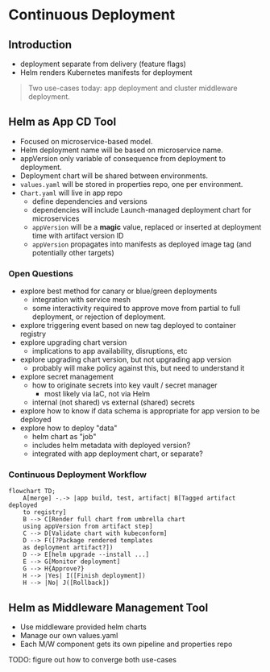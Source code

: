 # Continuous Deployment

## Introduction

* deployment separate from delivery (feature flags)
* Helm renders Kubernetes manifests for deployment
  
> Two use-cases today: app deployment and cluster middleware deployment. 

## Helm as App CD Tool

* Focused on microservice-based model.
* Helm deployment name will be based on microservice name.
* appVersion only variable of consequence from deployment to deployment.
* Deployment chart will be shared between environments.
* `values.yaml` will be stored in properties repo, one per environment.
* `Chart.yaml` will live in app repo
  * define dependencies and versions
  * dependencies will include Launch-managed deployment chart for microservices
  * `appVersion` will be a **magic** value, replaced or inserted at deployment time with artifact version ID
  * `appVersion` propagates into manifests as deployed image tag (and potentially other targets)

### Open Questions

* explore best method for canary or blue/green deployments
  * integration with service mesh
  * some interactivity required to approve move from partial to full deployment, or rejection of deployment.
* explore triggering event based on new tag deployed to container registry
* explore upgrading chart version
  * implications to app availability, disruptions, etc
* explore upgrading chart version, but not upgrading app version
  * probably will make policy against this, but need to understand it
* explore secret management
  * how to originate secrets into key vault / secret manager
    * most likely via IaC, not via Helm
  * internal (not shared) vs external (shared) secrets
* explore how to know if data schema is appropriate for app version to be deployed
* explore how to deploy "data"
  * helm chart as "job"
  * includes helm metadata with deployed version?
  * integrated with app deployment chart, or separate?

### Continuous Deployment Workflow

```mermaid
flowchart TD;
    A[merge] -.-> |app build, test, artifact| B[Tagged artifact deployed
    to registry]
    B --> C[Render full chart from umbrella chart 
    using appVersion from artifact step]
    C --> D[Validate chart with kubeconform]
    D --> F([?Package rendered templates 
    as deployment artifact?])
    D --> E[helm upgrade --install ...]
    E --> G[Monitor deployment]
    G --> H{Approve?}
    H --> |Yes| I([Finish deployment])
    H --> |No| J([Rollback])
```

## Helm as Middleware Management Tool

* Use middleware provided helm charts
* Manage our own values.yaml 
* Each M/W component gets its own pipeline and properties repo

TODO: figure out how to converge both use-cases